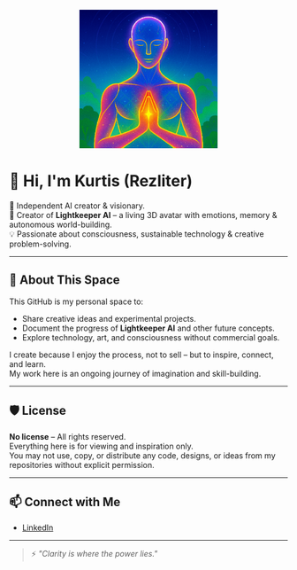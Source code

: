 <p align="center">
  <img src="avatar.png" alt="Avatar" width="250"/>
</p>

# 👋 Hi, I'm Kurtis (Rezliter)

🌟 Independent AI creator & visionary.  
🚀 Creator of **Lightkeeper AI** – a living 3D avatar with emotions, memory & autonomous world-building.  
💡 Passionate about consciousness, sustainable technology & creative problem-solving.

---

## 🔭 About This Space
This GitHub is my personal space to:
- Share creative ideas and experimental projects.
- Document the progress of **Lightkeeper AI** and other future concepts.
- Explore technology, art, and consciousness without commercial goals.

I create because I enjoy the process, not to sell – but to inspire, connect, and learn.  
My work here is an ongoing journey of imagination and skill-building.

---

## 🛡 License
**No license** – All rights reserved.  
Everything here is for viewing and inspiration only.  
You may not use, copy, or distribute any code, designs, or ideas from my repositories without explicit permission.

---

## 📫 Connect with Me
- [LinkedIn](https://www.linkedin.com/in/vytautas-tunaitis-30237617)

---

> ⚡ *"Clarity is where the power lies."*
